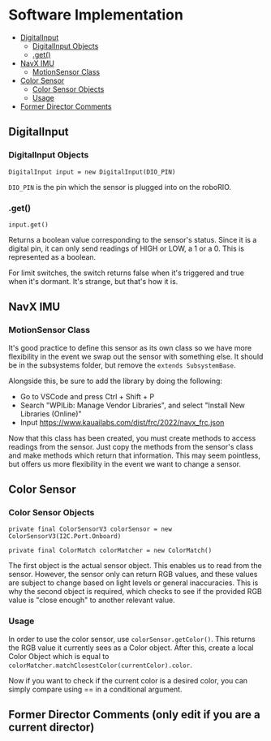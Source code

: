 # Software Implementation

- [DigitalInput](#DigitalInput)
  - [DigitalInput Objects](#DigitalInput-Objects)
  - [.get()](#.get())
- [NavX IMU](#NavX-IMU)
  - [MotionSensor Class](#MotionSensor-Class)
- [Color Sensor](#Color-Sensor)
  - [Color Sensor Objects](#Color-Sensor-Objects)
  - [Usage](#Usage)
- [Former Director Comments](#Former-Director-Comments-(only-edit-if-you-are-a-current-director))


## DigitalInput

### DigitalInput Objects

`DigitalInput input = new DigitalInput(DIO_PIN)`

`DIO_PIN` is the pin which the sensor is plugged into on the roboRIO.

### .get()

`input.get()`

Returns a boolean value corresponding to the sensor's status. Since it is a digital pin, it can only send readings of HIGH or LOW, a 1 or a 0. This is represented as a boolean.

For limit switches, the switch returns false when it's triggered and true when it's dormant. It's strange, but that's how it is.

## NavX IMU

### MotionSensor Class

It's good practice to define this sensor as its own class so we have more flexibility in the event we swap out the sensor with something else. It should be in the subsystems folder, but remove the `extends SubsystemBase`.

Alongside this, be sure to add the library by doing the following:

- Go to VSCode and press Ctrl + Shift + P
- Search "WPILib: Manage Vendor Libraries", and select "Install New Libraries (Online)"
- Input https://www.kauailabs.com/dist/frc/2022/navx_frc.json 

Now that this class has been created, you must create methods to access readings from the sensor. Just copy the methods from the sensor's class and make methods which return that information. This may seem pointless, but offers us more flexibility in the event we want to change a sensor.

## Color Sensor

### Color Sensor Objects

`private final ColorSensorV3 colorSensor = new ColorSensorV3(I2C.Port.Onboard)`

`private final ColorMatch colorMatcher = new ColorMatch()`

The first object is the actual sensor object. This enables us to read from the sensor. However, the sensor only can return RGB values, and these values are subject to change based on light levels or general inaccuracies. This is why the second object is required, which checks to see if the provided RGB value is "close enough" to another relevant value.

### Usage

In order to use the color sensor, use `colorSensor.getColor()`. This returns the RGB value it currently sees as a Color object. After this, create a local Color Object which is equal to `colorMatcher.matchClosestColor(currentColor).color`.

Now if you want to check if the current color is a desired color, you can simply compare using == in a conditional argument.

## Former Director Comments (only edit if you are a current director)
